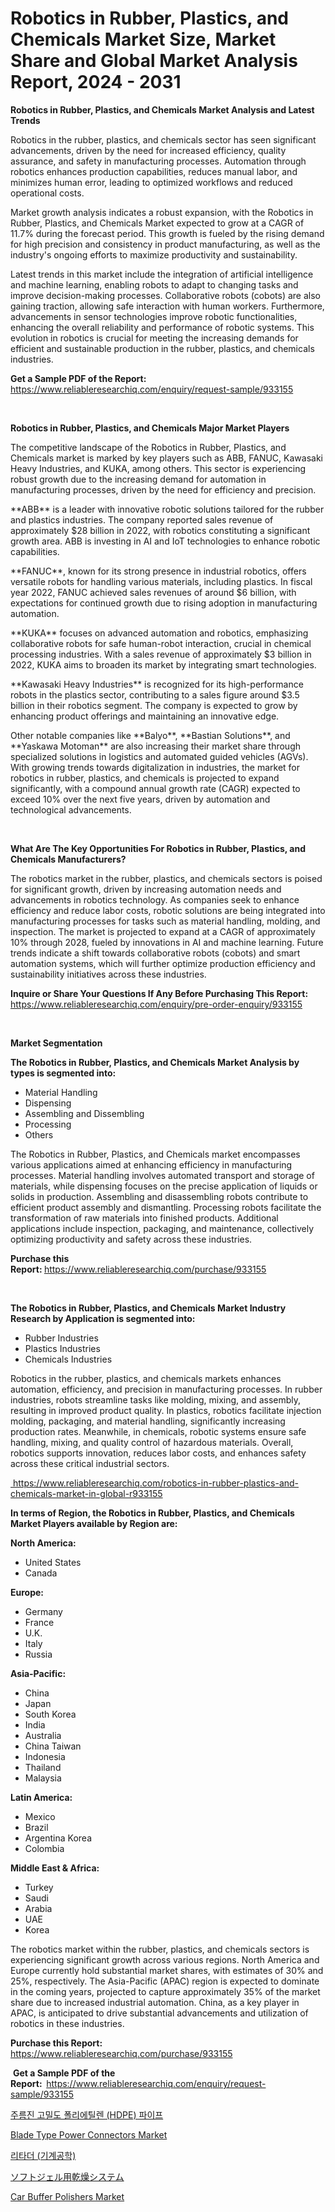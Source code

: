 <p><h1>Robotics in Rubber, Plastics, and Chemicals Market Size, Market Share and Global Market Analysis Report, 2024 - 2031</h1></p><p><strong>Robotics in Rubber, Plastics, and Chemicals Market Analysis and Latest Trends</strong></p>
<p><p>Robotics in the rubber, plastics, and chemicals sector has seen significant advancements, driven by the need for increased efficiency, quality assurance, and safety in manufacturing processes. Automation through robotics enhances production capabilities, reduces manual labor, and minimizes human error, leading to optimized workflows and reduced operational costs.</p><p>Market growth analysis indicates a robust expansion, with the Robotics in Rubber, Plastics, and Chemicals Market expected to grow at a CAGR of 11.7% during the forecast period. This growth is fueled by the rising demand for high precision and consistency in product manufacturing, as well as the industry's ongoing efforts to maximize productivity and sustainability.</p><p>Latest trends in this market include the integration of artificial intelligence and machine learning, enabling robots to adapt to changing tasks and improve decision-making processes. Collaborative robots (cobots) are also gaining traction, allowing safe interaction with human workers. Furthermore, advancements in sensor technologies improve robotic functionalities, enhancing the overall reliability and performance of robotic systems. This evolution in robotics is crucial for meeting the increasing demands for efficient and sustainable production in the rubber, plastics, and chemicals industries.</p></p>
<p><strong>Get a Sample PDF of the Report:&nbsp;</strong> <a href="https://www.reliableresearchiq.com/enquiry/request-sample/933155">https://www.reliableresearchiq.com/enquiry/request-sample/933155</a></p>
<p>&nbsp;</p>
<p><strong>Robotics in Rubber, Plastics, and Chemicals Major Market Players</strong></p>
<p><p>The competitive landscape of the Robotics in Rubber, Plastics, and Chemicals market is marked by key players such as ABB, FANUC, Kawasaki Heavy Industries, and KUKA, among others. This sector is experiencing robust growth due to the increasing demand for automation in manufacturing processes, driven by the need for efficiency and precision.</p><p>**ABB** is a leader with innovative robotic solutions tailored for the rubber and plastics industries. The company reported sales revenue of approximately $28 billion in 2022, with robotics constituting a significant growth area. ABB is investing in AI and IoT technologies to enhance robotic capabilities.</p><p>**FANUC**, known for its strong presence in industrial robotics, offers versatile robots for handling various materials, including plastics. In fiscal year 2022, FANUC achieved sales revenues of around $6 billion, with expectations for continued growth due to rising adoption in manufacturing automation.</p><p>**KUKA** focuses on advanced automation and robotics, emphasizing collaborative robots for safe human-robot interaction, crucial in chemical processing industries. With a sales revenue of approximately $3 billion in 2022, KUKA aims to broaden its market by integrating smart technologies.</p><p>**Kawasaki Heavy Industries** is recognized for its high-performance robots in the plastics sector, contributing to a sales figure around $3.5 billion in their robotics segment. The company is expected to grow by enhancing product offerings and maintaining an innovative edge.</p><p>Other notable companies like **Balyo**, **Bastian Solutions**, and **Yaskawa Motoman** are also increasing their market share through specialized solutions in logistics and automated guided vehicles (AGVs). With growing trends towards digitalization in industries, the market for robotics in rubber, plastics, and chemicals is projected to expand significantly, with a compound annual growth rate (CAGR) expected to exceed 10% over the next five years, driven by automation and technological advancements.</p></p>
<p>&nbsp;</p>
<p><strong>What Are The Key Opportunities For Robotics in Rubber, Plastics, and Chemicals Manufacturers?</strong></p>
<p><p>The robotics market in the rubber, plastics, and chemicals sectors is poised for significant growth, driven by increasing automation needs and advancements in robotics technology. As companies seek to enhance efficiency and reduce labor costs, robotic solutions are being integrated into manufacturing processes for tasks such as material handling, molding, and inspection. The market is projected to expand at a CAGR of approximately 10% through 2028, fueled by innovations in AI and machine learning. Future trends indicate a shift towards collaborative robots (cobots) and smart automation systems, which will further optimize production efficiency and sustainability initiatives across these industries.</p></p>
<p><strong>Inquire or Share Your Questions If Any Before Purchasing This Report:</strong> <a href="https://www.reliableresearchiq.com/enquiry/pre-order-enquiry/933155">https://www.reliableresearchiq.com/enquiry/pre-order-enquiry/933155</a></p>
<p>&nbsp;</p>
<p><strong>Market Segmentation</strong></p>
<p><strong>The Robotics in Rubber, Plastics, and Chemicals Market Analysis by types is segmented into:</strong></p>
<p><ul><li>Material Handling</li><li>Dispensing</li><li>Assembling and Dissembling</li><li>Processing</li><li>Others</li></ul></p>
<p><p>The Robotics in Rubber, Plastics, and Chemicals market encompasses various applications aimed at enhancing efficiency in manufacturing processes. Material handling involves automated transport and storage of materials, while dispensing focuses on the precise application of liquids or solids in production. Assembling and disassembling robots contribute to efficient product assembly and dismantling. Processing robots facilitate the transformation of raw materials into finished products. Additional applications include inspection, packaging, and maintenance, collectively optimizing productivity and safety across these industries.</p></p>
<p><strong>Purchase this Report:&nbsp;</strong><a href="https://www.reliableresearchiq.com/purchase/933155">https://www.reliableresearchiq.com/purchase/933155</a></p>
<p>&nbsp;</p>
<p><strong>The Robotics in Rubber, Plastics, and Chemicals Market Industry Research by Application is segmented into:</strong></p>
<p><ul><li>Rubber Industries</li><li>Plastics Industries</li><li>Chemicals Industries</li></ul></p>
<p><p>Robotics in the rubber, plastics, and chemicals markets enhances automation, efficiency, and precision in manufacturing processes. In rubber industries, robots streamline tasks like molding, mixing, and assembly, resulting in improved product quality. In plastics, robotics facilitate injection molding, packaging, and material handling, significantly increasing production rates. Meanwhile, in chemicals, robotic systems ensure safe handling, mixing, and quality control of hazardous materials. Overall, robotics supports innovation, reduces labor costs, and enhances safety across these critical industrial sectors.</p></p>
<p><a href="https://www.reliableresearchiq.com/robotics-in-rubber-plastics-and-chemicals-market-in-global-r933155">&nbsp;https://www.reliableresearchiq.com/robotics-in-rubber-plastics-and-chemicals-market-in-global-r933155</a></p>
<p><strong>In terms of Region, the Robotics in Rubber, Plastics, and Chemicals Market Players available by Region are:</strong></p>
<p>
    <p> <strong> North America: </strong>
        <ul>
            <li>United States</li>
            <li>Canada</li>
        </ul>
        </p> 
    <p> <strong> Europe: </strong>
        <ul>
            <li>Germany</li>
            <li>France</li>
            <li>U.K.</li>
            <li>Italy</li>
            <li>Russia</li>
        </ul>
        </p> 
    <p> <strong> Asia-Pacific: </strong>
        <ul>
            <li>China</li>
            <li>Japan</li>
            <li>South Korea</li>
            <li>India</li>
            <li>Australia</li>
            <li>China Taiwan</li>
            <li>Indonesia</li>
            <li>Thailand</li>
            <li>Malaysia</li>
        </ul>
        </p> 
    <p> <strong> Latin America: </strong>
        <ul>
            <li>Mexico</li>
            <li>Brazil</li>
            <li>Argentina Korea</li>
            <li>Colombia</li>
        </ul>
        </p> 
    <p> <strong> Middle East & Africa: </strong>
        <ul>
            <li>Turkey</li>
            <li>Saudi</li>
            <li>Arabia</li>
            <li>UAE</li>
            <li>Korea</li>
        </ul>
    </p>
    </p>
<p><p>The robotics market within the rubber, plastics, and chemicals sectors is experiencing significant growth across various regions. North America and Europe currently hold substantial market shares, with estimates of 30% and 25%, respectively. The Asia-Pacific (APAC) region is expected to dominate in the coming years, projected to capture approximately 35% of the market share due to increased industrial automation. China, as a key player in APAC, is anticipated to drive substantial advancements and utilization of robotics in these industries.</p></p>
<p><strong>Purchase this Report: </strong><a href="https://www.reliableresearchiq.com/purchase/933155">https://www.reliableresearchiq.com/purchase/933155</a></p>
<p>&nbsp;<strong>Get a Sample PDF of the Report:&nbsp;&nbsp;</strong><a href="https://www.reliableresearchiq.com/enquiry/request-sample/933155">https://www.reliableresearchiq.com/enquiry/request-sample/933155</a></p>
<p><strong></strong></p>
<p><p><a href="https://medium.com/@iarhbiqv81/corrugated-high-density-polyethylene-hdpe-pipe-market-%EC%9D%98-%EA%B8%80%EB%A1%9C%EB%B2%8C-%EC%8B%9C%EC%9E%A5-%EA%B0%9C%EC%9A%94%EB%8A%94-%EC%A0%84-%EC%84%B8%EA%B3%84-%EB%B0%8F-%EC%A3%BC%EC%9A%94-%EC%8B%9C%EC%9E%A5%EC%9D%98-%EC%82%B0%EC%97%85%EC%97%90-%EC%98%81%ED%96%A5%EC%9D%84-%EB%AF%B8%EC%B9%98%EB%8A%94-%EC%A3%BC%EC%9A%94-16eaeac4c357">주름진 고밀도 폴리에틸렌 (HDPE) 파이프</a></p><p><a href="https://medium.com/@shanypaucek/driving-factors-behind-the-blade-type-power-connectors-market-trends-applications-and-regional-b2589d295710">Blade Type Power Connectors Market</a></p><p><a href="https://medium.com/@iarhbiqv81/%EC%84%B8%EA%B3%84-retarder-mechanical-engineering-market-%EC%9D%80-2024%EC%97%90%EC%84%9C-2031%EB%A1%9C-%EC%97%B0%ED%8F%89%EA%B7%A0-%EC%A6%9D%EA%B0%80%EC%9C%A8%EC%9D%84-%EB%B3%B4%EC%9D%BC-%EA%B2%83%EC%9C%BC%EB%A1%9C-%EC%98%88%EC%83%81%EB%90%A9%EB%8B%88%EB%8B%A4-362c06a08220?postPublishedType=initial">리타더 (기계공학)</a></p><p><a href="https://medium.com/@kathleencrooks2003/drying-systems-for-softgels-market-%E3%81%AF-%E3%82%B3%E3%82%B9%E3%83%88%E7%AE%A1%E7%90%86%E3%81%A8%E5%8A%B9%E7%8E%87%E5%90%91%E4%B8%8A%E3%82%92%E5%84%AA%E5%85%88%E3%81%97%E3%81%BE%E3%81%99-%E3%81%95%E3%82%89%E3%81%AB-%E5%A0%B1%E5%91%8A%E6%9B%B8%E3%81%AF%E5%B8%82%E5%A0%B4%E3%81%AE%E9%9C%80%E8%A6%81%E9%9D%A2%E3%81%A8%E4%BE%9B%E7%B5%A6%E9%9D%A2%E3%81%AE%E4%B8%A1%E6%96%B9%E3%82%92%E3%82%AB%E3%83%90%E3%83%BC%E3%81%97%E3%81%A6%E3%81%84%E3%81%BE%E3%81%99-drying-cfdf1e479ea8">ソフトジェル用乾燥システム</a></p><p><a href="https://www.linkedin.com/pulse/insights-car-buffer-polishers-market-players-size-geographical-wyeke?trackingId=q1AugL3UTMmdLOapITgN1w%3D%3D">Car Buffer Polishers Market</a></p></p>